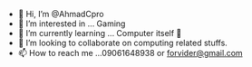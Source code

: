 - 👋 Hi, I’m @AhmadCpro
- 👀 I’m interested in ... Gaming
- 🌱 I’m currently learning ... Computer itself 🤗
- 💞️ I’m looking to collaborate on computing related stuffs.
- 📫 How to reach me ...09061648938 or forvider@gmail.com

<!---
AhmadCpro/AhmadCpro is a ✨ special ✨ repository because its `README.md` (this file) appears on your GitHub profile.
You can click the Preview link to take a look at your changes.
--->
